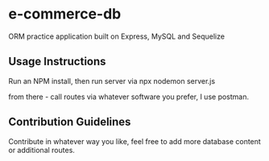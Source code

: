 # e-commerce-db
ORM practice application built on Express, MySQL and Sequelize

## Usage Instructions
Run an NPM install, then run server via npx nodemon server.js

from there - call routes via whatever software you prefer, I use postman.

## Contribution Guidelines
Contribute in whatever way you like, feel free to add more database content or additional routes.
